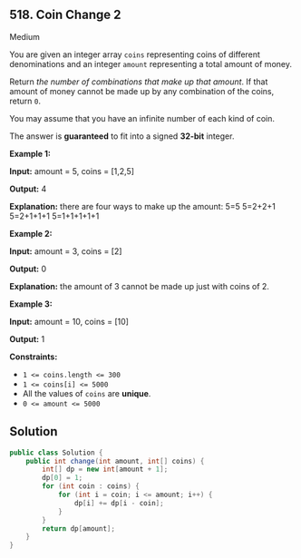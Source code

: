 ## 518\. Coin Change 2

Medium

You are given an integer array `coins` representing coins of different denominations and an integer `amount` representing a total amount of money.

Return _the number of combinations that make up that amount_. If that amount of money cannot be made up by any combination of the coins, return `0`.

You may assume that you have an infinite number of each kind of coin.

The answer is **guaranteed** to fit into a signed **32-bit** integer.

**Example 1:**

**Input:** amount = 5, coins = [1,2,5]

**Output:** 4

**Explanation:** there are four ways to make up the amount: 5=5 5=2+2+1 5=2+1+1+1 5=1+1+1+1+1

**Example 2:**

**Input:** amount = 3, coins = [2]

**Output:** 0

**Explanation:** the amount of 3 cannot be made up just with coins of 2.

**Example 3:**

**Input:** amount = 10, coins = [10]

**Output:** 1

**Constraints:**

*   `1 <= coins.length <= 300`
*   `1 <= coins[i] <= 5000`
*   All the values of `coins` are **unique**.
*   `0 <= amount <= 5000`

## Solution

```java
public class Solution {
    public int change(int amount, int[] coins) {
        int[] dp = new int[amount + 1];
        dp[0] = 1;
        for (int coin : coins) {
            for (int i = coin; i <= amount; i++) {
                dp[i] += dp[i - coin];
            }
        }
        return dp[amount];
    }
}
```